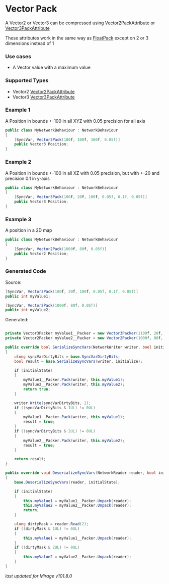 # Vector Pack

A Vector2 or Vector3 can be compressed using [Vector2PackAttribute](/docs/reference/Mirage.Serialization/Vector2PackAttribute) or [Vector3PackAttribute](/docs/reference/Mirage.Serialization/Vector3PackAttribute)

These attributes work in the same way as [FloatPack](/docs/guides/bit-packing/float-pack) except on 2 or 3 dimensions instead of 1

### Use cases

- A Vector value with a maximum value

### Supported Types

- Vector2 [Vector2PackAttribute](/docs/reference/Mirage.Serialization/Vector2PackAttribute)
- Vector3 [Vector3PackAttribute](/docs/reference/Mirage.Serialization/Vector3PackAttribute)

### Example 1

A Position in bounds +-100 in all XYZ with 0.05 precision for all axis 

```cs
public class MyNetworkBehaviour : NetworkBehaviour 
{
    [SyncVar, Vector3Pack(100f, 100f, 100f, 0.05f)]
    public Vector3 Position;
}
```

### Example 2

A Position in bounds +-100 in all XZ with 0.05 precision, but with +-20 and precision 0.1 in y-axis

```cs
public class MyNetworkBehaviour : NetworkBehaviour 
{
    [SyncVar, Vector3Pack(100f, 20f, 100f, 0.05f, 0.1f, 0.05f)]
    public Vector3 Position;
}
```

### Example 3

A position in a 2D map

```cs
public class MyNetworkBehaviour : NetworkBehaviour 
{
    [SyncVar, Vector2Pack(1000f, 80f, 0.05f)]
    public Vector2 Position;
}
```

### Generated Code

Source:
```cs 
[SyncVar, Vector3Pack(100f, 20f, 100f, 0.05f, 0.1f, 0.05f)]
public int myValue1;

[SyncVar, Vector2Pack(1000f, 80f, 0.05f)]
public int myValue2;
```

Generated:
```cs

private Vector3Packer myValue1__Packer = new Vector3Packer(1100f, 20f, 100f, 0.05f, 0.1f, 0.05f);
private Vector2Packer myValue2__Packer = new Vector2Packer(1000f, 80f, 0.05f, 0.05f);

public override bool SerializeSyncVars(NetworkWriter writer, bool initialState)
{
    ulong syncVarDirtyBits = base.SyncVarDirtyBits;
    bool result = base.SerializeSyncVars(writer, initialize);

    if (initialState) 
    {
        myValue1__Packer.Pack(writer, this.myValue1);
        myValue2__Packer.Pack(writer, this.myValue2);
        return true;
    }

    writer.Write(syncVarDirtyBits, 2);
    if ((syncVarDirtyBits & 1UL) != 0UL)
    {
        myValue1__Packer.Pack(writer, this.myValue1);
        result = true;
    }
    if ((syncVarDirtyBits & 2UL) != 0UL)
    {
        myValue2__Packer.Pack(writer, this.myValue2);
        result = true;
    }

    return result;
}

public override void DeserializeSyncVars(NetworkReader reader, bool initialState)
{
    base.DeserializeSyncVars(reader, initialState);

    if (initialState)
    {
        this.myValue1 = myValue1__Packer.Unpack(reader);
        this.myValue2 = myValue2__Packer.Unpack(reader);
        return;
    }

    ulong dirtyMask = reader.Read(2);
    if ((dirtyMask & 1UL) != 0UL)
    {
        this.myValue1 = myValue1__Packer.Unpack(reader);
    }
    if ((dirtyMask & 2UL) != 0UL)
    {
        this.myValue2 = myValue2__Packer.Unpack(reader);
    }
}
```

*last updated for Mirage v101.8.0*